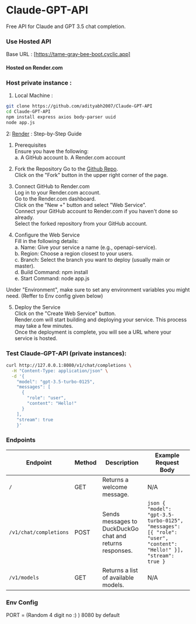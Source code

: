 # Claude-GPT-API
Free API for Claude and GPT 3.5 chat completion.

### Use Hosted API
Base URL : [https://tame-gray-bee-boot.cyclic.app]
#### Hosted on Render.com

### Host private instance : 
1. Local Machine : 
```bash
git clone https://github.com/adityabh2007/Claude-GPT-API
cd Claude-GPT-API
npm install express axios body-parser uuid
node app.js
```
2: [Render](https://dashboard.render.com/) : 
  Step-by-Step Guide  
  1. Prerequisites  
    Ensure you have the following:  
    a. A GitHub account
    b. A Render.com account
  2. Fork the Repository
  Go to the [Github Repo](https://github.com/adityabh2007/Claude-GPT-API).  
  Click on the "Fork" button in the upper right corner of the page.

  3. Connect GitHub to Render.com  
    Log in to your Render.com account.  
    Go to the Render.com dashboard.  
    Click on the "New +" button and select "Web Service".  
    Connect your GitHub account to Render.com if you haven't done so already.  
    Select the forked repository from your GitHub account.  

  4. Configure the Web Service  
  Fill in the following details:  
    a. Name: Give your service a name (e.g., openapi-service).  
    b. Region: Choose a region closest to your users.  
    c. Branch: Select the branch you want to deploy (usually main or master).  
    d. Build Command: npm install  
    e. Start Command: node app.js  
  
  Under "Environment", make sure to set any environment variables you might need. (Reffer to Env config given below)  
  
  5. Deploy the Service  
    Click on the "Create Web Service" button.  
    Render.com will start building and deploying your service. This process may take a few minutes.  
    Once the deployment is complete, you will see a URL where your service is hosted. 


### Test Claude-GPT-API (private instances): 

```bash
curl http://127.0.0.1:8080/v1/chat/completions \
  -H "Content-Type: application/json" \
  -d '{
    "model": "gpt-3.5-turbo-0125",
    "messages": [
      {
        "role": "user",
        "content": "Hello!"
      }
    ],
    "stream": true
    }'
```

### Endpoints

| Endpoint                  | Method | Description                                                | Example Request Body                                                                                               |
|---------------------------|--------|------------------------------------------------------------|---------------------------------------------------------------------------------------------------------------------|
| `/`                       | GET    | Returns a welcome message.                                 | N/A                                                                                                                 |
| `/v1/chat/completions`    | POST   | Sends messages to DuckDuckGo chat and returns responses.   | ```json { "model": "gpt-3.5-turbo-0125", "messages": [{ "role": "user", "content": "Hello!" }], "stream": true }``` |
| `/v1/models`              | GET    | Returns a list of available models.                        | N/A                                                                                                                 |

### Env Config
PORT = (Random 4 digit no :) ) 8080 by default
